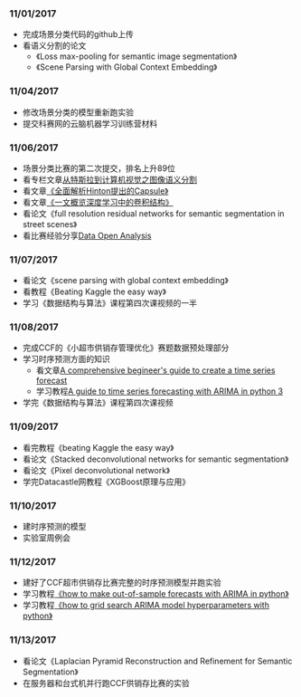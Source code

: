 ### 11/01/2017
- 完成场景分类代码的github上传
- 看语义分割的论文
  - 《Loss max-pooling for semantic image segmentation》
  - 《Scene Parsing with Global Context Embedding》


### 11/04/2017
- 修改场景分类的模型重新跑实验
- 提交科赛网的云脑机器学习训练营材料


### 11/06/2017
- 场景分类比赛的第二次提交，排名上升89位
- 看专栏文章[从特斯拉到计算机视觉之图像语义分割](https://mp.weixin.qq.com/s?__biz=MzA3MzI4MjgzMw==&mid=2650718688&idx=3&sn=45f0864bc58f08cf7fcb17c842e05d91&scene=0#rd)
- 看文章[《全面解析Hinton提出的Capsule》](https://www.jiqizhixin.com/articles/2017-11-05)
- 看文章[《一文概览深度学习中的卷积结构》](https://mp.weixin.qq.com/s?__biz=MzA3MzI4MjgzMw==&mid=2650731362&idx=4&sn=d163dd19d806f84928cacae8e92f5114&chksm=871b371cb06cbe0a738122035ff03c67eb4be20730722fd8a6f36e8b116b5501e1124bff02fe&scene=21#wechat_redirect)
- 看论文《full resolution residual networks for semantic segmentation in street scenes》
- 看比赛经验分享[Data Open Analysis](https://github.com/founderfan/Data-Open-Analysis/tree/master/Kesci_PPD)


### 11/07/2017
- 看论文《scene parsing with global context embedding》
- 看教程《Beating Kaggle the easy way》
- 学习《数据结构与算法》课程第四次课视频的一半


### 11/08/2017
- 完成CCF的《小超市供销存管理优化》赛题数据预处理部分
- 学习时序预测方面的知识
  - 看文章[A comprehensive begineer's guide to create a time series forecast](https://www.analyticsvidhya.com/blog/2016/02/time-series-forecasting-codes-python/)
  - 学习教程[A guide to time series forecasting with ARIMA in python 3](https://www.digitalocean.com/community/tutorials/a-guide-to-time-series-forecasting-with-arima-in-python-3)
- 学完《数据结构与算法》课程第四次课视频


### 11/09/2017
- 看完教程《beating Kaggle the easy way》
- 看论文《Stacked deconvolutional networks for semantic segmentation》
- 看论文《Pixel deconvolutional network》
- 学完Datacastle网教程《XGBoost原理与应用》


### 11/10/2017
- 建时序预测的模型
- 实验室周例会

### 11/12/2017
- 建好了CCF超市供销存比赛完整的时序预测模型并跑实验
- 学习教程[《how to make out-of-sample forecasts with ARIMA in python》](https://machinelearningmastery.com/make-sample-forecasts-arima-python/)
- 学习教程[《how to grid search ARIMA model hyperparameters with python》](https://machinelearningmastery.com/grid-search-arima-hyperparameters-with-python/)


### 11/13/2017
- 看论文《Laplacian Pyramid Reconstruction and Refinement for Semantic Segmentation》
- 在服务器和台式机并行跑CCF供销存比赛的实验

